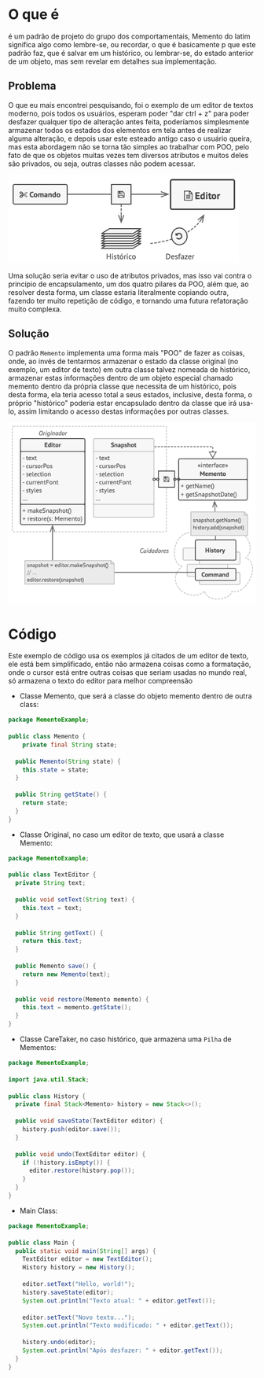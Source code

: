 
# O que é

é um padrão de projeto do grupo dos comportamentais, Memento do latim significa algo como lembre-se, ou recordar, o que é basicamente p que este padrão faz, que é salvar em um histórico, ou lembrar-se, do estado anterior de um objeto, mas sem revelar em detalhes sua implementação.

## Problema

O que eu mais encontrei pesquisando, foi o exemplo de um editor de textos moderno, pois todos os usuários, esperam poder "dar ctrl + z" para poder desfazer qualquer tipo de alteração antes feita, poderíamos simplesmente armazenar todos os estados dos elementos em tela antes de realizar alguma alteração, e depois usar este esteado antigo caso o usuário queira, mas esta abordagem não se torna tão simples ao trabalhar com POO, pelo fato de que os objetos muitas vezes tem diversos atributos e muitos deles são privados, ou seja, outras classes não podem acessar.

![Exemplo Problema](./images/problema-exemplo.png)

Uma solução seria evitar o uso de atributos privados, mas isso vai contra o principio de encapsulamento, um dos quatro pilares da POO, além que, ao resolver desta forma, um classe estaria literalmente copiando outra, fazendo ter muito repetição de código, e tornando uma futura refatoração muito complexa.

## Solução

O padrão `Memento` implementa uma forma mais "POO" de fazer as coisas, onde, ao invés de tentarmos armazenar o estado da classe original (no exemplo, um editor de texto) em outra classe talvez nomeada de histórico, armazenar estas informações dentro de um objeto especial chamado memento dentro da própria classe que necessita de um histórico, pois desta forma, ela teria acesso total a seus estados, inclusive, desta forma, o próprio "histórico" poderia estar encapsulado dentro da classe que irá usa-lo, assim limitando o acesso destas informações por outras classes.

![Exemplo Solução](./images/solucao-exemplo.png)

# Código

Este exemplo de código usa os exemplos já citados de um editor de texto, ele está bem simplificado, então não armazena coisas como a formatação, onde o cursor está entre outras coisas que seriam usadas no mundo real, só armazena o texto do editor para melhor compreensão

- Classe Memento, que será a classe do objeto memento dentro de outra class:

```java
package MementoExample;

public class Memento {
	private final String state;

  public Memento(String state) {
    this.state = state;
  }

  public String getState() {
    return state;
  }
}
```

- Classe Original, no caso um editor de texto, que usará a classe Memento:

```java
package MementoExample;

public class TextEditor {
  private String text;

  public void setText(String text) {
    this.text = text;
  }

  public String getText() {
    return this.text;
  }

  public Memento save() {
    return new Memento(text);
  }

  public void restore(Memento memento) {
    this.text = memento.getState();
  }
}
```

- Classe CareTaker, no caso histórico, que armazena uma `Pilha` de Mementos:

```java
package MementoExample;

import java.util.Stack;

public class History {
  private final Stack<Memento> history = new Stack<>();

  public void saveState(TextEditor editor) {
    history.push(editor.save());
  }

  public void undo(TextEditor editor) {
    if (!history.isEmpty()) {
      editor.restore(history.pop());
    }
  }
}
```

- Main Class:

```java
package MementoExample;

public class Main {
  public static void main(String[] args) {
    TextEditor editor = new TextEditor();
    History history = new History();

    editor.setText("Hello, world!");
    history.saveState(editor);
    System.out.println("Texto atual: " + editor.getText());

    editor.setText("Novo texto...");
    System.out.println("Texto modificado: " + editor.getText());

    history.undo(editor);
    System.out.println("Após desfazer: " + editor.getText());
  }
}
```